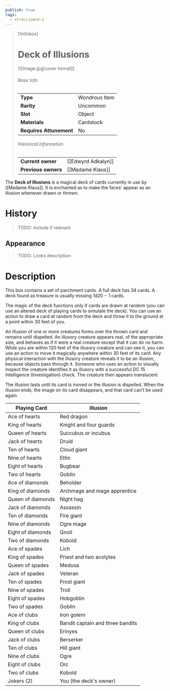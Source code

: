 ```yaml
---
publish: true
tags:
  - stracciadnd-2
---
```

> [!infobox]  
> # Deck of Illusions
> ![[Image.jpg|cover hsmall]]
> ###### Base Info
> | | |
> |---|---|
> | **Type** | Wondrous Item |
> | **Rarity** | Uncommon |
> | **Slot** | Object |
> | **Materials** | Cardstock |
> | **Requires Attunement** | No |
> ###### Historical Information
> | | |
> |---|---|
> | **Current owner** | [[Edwyrd Adkalyn]] |
> | **Previous owners** | [[Madame Klaus]] |

The **Deck of Illusions** is a magical deck of cards currently in use by [[Madame Klaus]]. It is enchanted as to make the faces' appear as an illusion whenever drawn or thrown.
# History
> TODO: Include if relevant
## Appearance
> TODO: Looks description
# Description
This box contains a set of parchment cards. A full deck has 34 cards. A deck found as treasure is usually missing 1d20 − 1 cards.

The magic of the deck functions only if cards are drawn at random (you can use an altered deck of playing cards to simulate the deck). You can use an action to draw a card at random from the deck and throw it to the ground at a point within 30 feet of you.

An illusion of one or more creatures forms over the thrown card and remains until dispelled. An illusory creature appears real, of the appropriate size, and behaves as if it were a real creature except that it can do no harm. While you are within 120 feet of the illusory creature and can see it, you can use an action to move it magically anywhere within 30 feet of its card. Any physical interaction with the illusory creature reveals it to be an illusion, because objects pass through it. Someone who uses an action to visually inspect the creature identifies it as illusory with a successful DC 15 Intelligence (Investigation) check. The creature then appears translucent.

The illusion lasts until its card is moved or the illusion is dispelled. When the illusion ends, the image on its card disappears, and that card can't be used again.

|Playing Card|Illusion|
|---|---|
|Ace of hearts|Red dragon|
|King of hearts|Knight and four guards|
|Queen of hearts|Succubus or incubus|
|Jack of hearts|Druid|
|Ten of hearts|Cloud giant|
|Nine of hearts|Ettin|
|Eight of hearts|Bugbear|
|Two of hearts|Goblin|
|Ace of diamonds|Beholder|
|King of diamonds|Archmage and mage apprentice|
|Queen of diamonds|Night hag|
|Jack of diamonds|Assassin|
|Ten of diamonds|Fire giant|
|Nine of diamonds|Ogre mage|
|Eight of diamonds|Gnoll|
|Two of diamonds|Kobold|
|Ace of spades|Lich|
|King of spades|Priest and two acolytes|
|Queen of spades|Medusa|
|Jack of spades|Veteran|
|Ten of spades|Frost giant|
|Nine of spades|Troll|
|Eight of spades|Hobgoblin|
|Two of spades|Goblin|
|Ace of clubs|Iron golem|
|King of clubs|Bandit captain and three bandits|
|Queen of clubs|Erinyes|
|Jack of clubs|Berserker|
|Ten of clubs|Hill giant|
|Nine of clubs|Ogre|
|Eight of clubs|Orc|
|Two of clubs|Kobold|
|Jokers (2)|You (the deck's owner)|